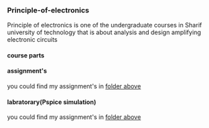 ### Principle-of-electronics
Principle of electronics is one of the undergraduate courses in Sharif university of technology that is about analysis and design amplifying electronic circuits   

#### course parts

#### assignment's
you could find my assignment's in [folder above](https://www.google.com)

#### labratorary(Pspice simulation)
you could find my assignment's in [folder above](https://www.google.com)
